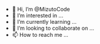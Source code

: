 - 👋 Hi, I’m @MizutoCode
- 👀 I’m interested in ...
- 🌱 I’m currently learning ...
- 💞️ I’m looking to collaborate on ...
- 📫 How to reach me ...

<!---
MizutoCode/MizutoCode is a ✨ special ✨ repository because its `README.md` (this file) appears on your GitHub profile.
You can click the Preview link to take a look at your changes.
--->
